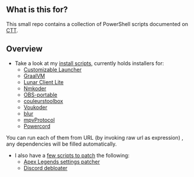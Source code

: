 ## What is this for?
This small repo contains a collection of PowerShell scripts documented on [CTT](https://dsc.gg/CTT).

## Overview
- Take a look at my [install scripts](https://github.com/couleur-tweak-tips/utils/tree/main/Installers), currently holds installers for:
    * [Customizable Launcher](https://github.com/couleur-tweak-tips/utils/tree/main/Installers#-customizablelauncherps1-aka-cl)
    * [GraalVM](https://github.com/couleur-tweak-tips/utils/tree/main/Installers#-graalvmps1)
    * [Lunar Client Lite](https://github.com/couleur-tweak-tips/utils/tree/main/Installers#-lunarclientliteps1)
    * [Nmkoder](https://github.com/couleur-tweak-tips/utils/tree/main/Installers#-nmkoderps1)
    * [OBS-portable](https://github.com/couleurm/obs-portable)
    * [couleurstoolbox](https://github.com/couleurm/couleurstoo)
    * [Voukoder](https://github.com/couleur-tweak-tips/utils/tree/main/Installers#-voukoderps1)
    * [blur](https://github.com/couleur-tweak-tips/utils/tree/main/Installers#-blurps1)
    * [mpvProtocol](https://github.com/couleur-tweak-tips/utils/tree/main/Installers#-mpvprotocolps1)
    * [Powercord](https://github.com/couleur-tweak-tips/utils/tree/main/Installers#-powercordps1)

You can run each of them from URL (by invoking raw url as expression) , any dependencies will be filled automatically. 


- I also have a [few scripts to patch](https://github.com/couleur-tweak-tips/utils/tree/main/Patchers) the following:
    * [Apex Legends settings patcher](https://github.com/couleur-tweak-tips/utils/blob/main/Patchers/Apex%20Settings%20Patcher)
    * [Discord debloater](https://github.com/couleur-tweak-tips/utils/blob/main/Patchers/DebloatDiscord.ps1)
